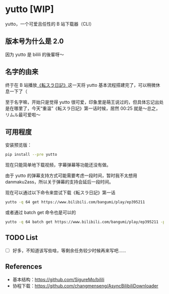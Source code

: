 # yutto [WIP]

yutto，一个可爱且任性的 B 站下载器（CLI）

## 版本号为什么是 2.0

因为 yutto 是 bilili 的後輩呀～

## 名字的由来

终于在 B 站播放[《転スラ日記》](https://www.bilibili.com/bangumi/play/ep395211)这一天将 yutto 基本流程搭建完了，可以稍微休息一下了（

至于名字嘛，开始只是觉得 yutto 很可爱，印象里是萌王说过的，但具体忘记出处是在哪里了，今天“重温”《転スラ日記》第一话时候，居然 00:25 就是～总之，リムル最可爱啦〜

## 可用程度

安装预览版：

```bash
pip install --pre yutto
```

现在只能简单地下载视频，字幕弹幕等功能还没有做。

由于 yutto 的弹幕支持方式可能需要考虑一段时间，暂时我不太想用 danmaku2ass，所以关于弹幕的支持会延后一段时间。

现在可以通过以下命令来尝试下载《転スラ日記》第一话

```bash
yutto -q 64 get https://www.bilibili.com/bangumi/play/ep395211
```

或者通过 batch get 命令也是可以的

```bash
yutto -q 64 batch get https://www.bilibili.com/bangumi/play/ep395211 -p 1
```

## TODO List

-  [ ] 好多，不知道该写些啥，等剩余任务较少时候再来写吧……

## References

-  基本结构：<https://github.com/SigureMo/bilili>
-  协程下载：<https://github.com/changmenseng/AsyncBilibiliDownloader>
